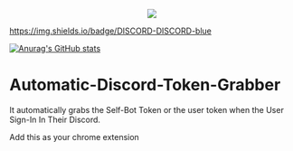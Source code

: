 <p align="center">
  <img src="https://capsule-render.vercel.app/api?text=Automatic Discord Token Grabber!🕹️&animation=fadeIn&type=waving&color=gradient&height=100"/>
</p>

https://img.shields.io/badge/DISCORD-DISCORD-blue

[![Anurag's GitHub stats](https://github-readme-stats.vercel.app/api?username=Thiru-Malai)](https://github.com/anuraghazra/github-readme-stats)

  
# Automatic-Discord-Token-Grabber
 It automatically grabs the Self-Bot Token or the user token when the User Sign-In In Their Discord.
 
 Add this as your chrome extension

